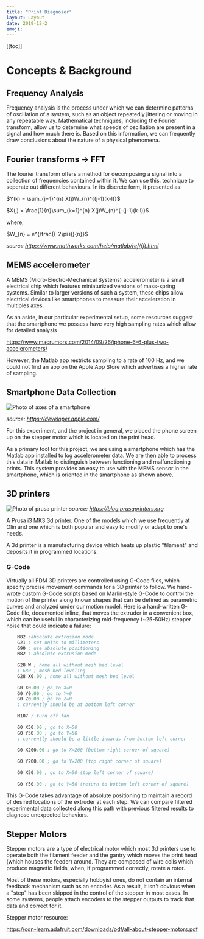 ```yaml
---
title: "Print Diagnoser"
layout: Layout
date: 2019-12-2
emoji:
---
```


[[toc]]

# Concepts & Background

## Frequency Analysis

Frequency analysis is the process under which we can determine patterns of oscillation of a system, such as an object repeatedly jittering or moving in any repeatable way. Mathematical techniques, including the Fourier transform, allow us to determine what speeds of oscillation are present in a signal and how much there is. Based on this information, we can frequently draw conclusions about the nature of a physical phenomena.

## Fourier transforms → FFT

The fourier transform offers a method for decomposing a signal into a collection
of frequencies contained within it. We can use this. technique to seperate out
different behaviours. In its discrete form, it presented as:

$Y(k) = \sum_{j=1}^{n} X(j)W_{n}^{(j-1)(k-l)}$

$X(j) = \frac{1}{n}\sum_{k=1}^{n} X(j)W_{n}^{-(j-1)(k-l)}$

where,

$W_{n} = e^{\frac{(-2\pi i)}{n}}$

*source <https://www.mathworks.com/help/matlab/ref/fft.html>*
## MEMS accelerometer

A MEMS (Micro-Electro-Mechanical Systems) accelerometer is a small electrical
chip which features miniaturized versions of mass-spring systems. Similar to
larger versions of such a system, these chips allow electrical devices like
smartphones to measure their acceleration in multiples axes.

As an aside, in our particular experimental setup, some resources suggest that
the smartphone we possess have very high sampling rates which allow for detailed
analysis

<https://www.macrumors.com/2014/09/26/iphone-6-6-plus-two-accelerometers/>

However, the Matlab app restricts sampling to a rate of 100 Hz, and we could not
find an app on the Apple App Store which advertises a higher rate of sampling.

## Smartphone Data Collection

![Photo of axes of a smartphone](axes.png)

*source: <https://developer.apple.com/>*


For this experiment, and the project in general, we placed the phone screen up
on the stepper motor which is located on the print head.

As a primary tool for this project, we are using a smartphone which has the
Matlab app installed to log accelerometer data. We are then able to process this
data in Matlab to distinguish between functioning and malfunctioning
prints. This system provides an easy to use  with the MEMS sensor in
the smartphone, which is oriented in the smartphone as shown above.

## 3D printers

![Photo of prusa printer](printer.jpg)
*source: <https://blog.prusaprinters.org>* 

A Prusa i3 MK3 3d printer. One of the models which we use frequently at Olin and
one which is both popular and easy to modify or adapt to one's needs.

A 3d printer is a manufacturing device which heats up plastic "filament" and
deposits it in programmed locations.

### G-Code

Virtually all FDM 3D printers are controlled using G-Code files, which specify
precise movement commands for a 3D printer to follow. We hand-wrote custom
G-Code scripts based on Marlin-style G-Code to control the motion of the printer
along known shapes that can be defined as parametric curves and analyzed under
our motion model. Here is a hand-written G-Code file, documented inline, that
moves the extruder in a convenient box, which can be useful in characterizing
mid-frequency (~25-50Hz) stepper noise that could indicate a failure:

``` lisp
    M82 ;absolute extrusion mode
    G21 ; set units to millimeters
    G90 ; use absolute positioning
    M82 ; absolute extrusion mode
    
    G28 W ; home all without mesh bed level
    ; G80 ; mesh bed leveling
    G28 X0.00 ; home all without mesh bed level
    
    G0 X0.00 ; go to X=0
    G0 Y0.00 ; go to Y=0
    G0 Z0.00 ; go to Z=0
    ; currently should be at bottom left corner
    
    M107 ; turn off fan
    
    G0 X50.00 ; go to X=50
    G0 Y50.00 ; go to Y=50
    ; currently should be a little inwards from bottom left corner
    
    G0 X200.00 ; go to X=200 (bottom right corner of square)
    
    G0 Y200.00 ; go to Y=200 (top right corner of square)
    
    G0 X50.00 ; go to X=50 (top left corner of square)
    
    G0 Y50.00 ; go to Y=50 (return to bottom left corner of square)
```

This G-Code takes advantage of absolute positioning to maintain a record of
desired locations of the extruder at each step. We can compare filtered
experimental data collected along this path with previous filtered results to
diagnose unexpected behaviors.

## Stepper Motors

Stepper motors are a type of electrical motor which most 3d printers use to
operate both the filament feeder and the gantry which moves the print head
(which houses the feeder) around. They are composed of wire coils which produce
magnetic fields, when, if programmed correctly, rotate a rotor.

Most of these motors, especially hobbyist ones, do not contain an internal
feedback mechanism such as an encoder. As a result, it isn't obvious when a
"step" has been skipped in the control of the stepper in most cases. In some
systems, people attach encoders to the stepper outputs to track that data and
correct for it.

Stepper motor resource:

<https://cdn-learn.adafruit.com/downloads/pdf/all-about-stepper-motors.pdf>
